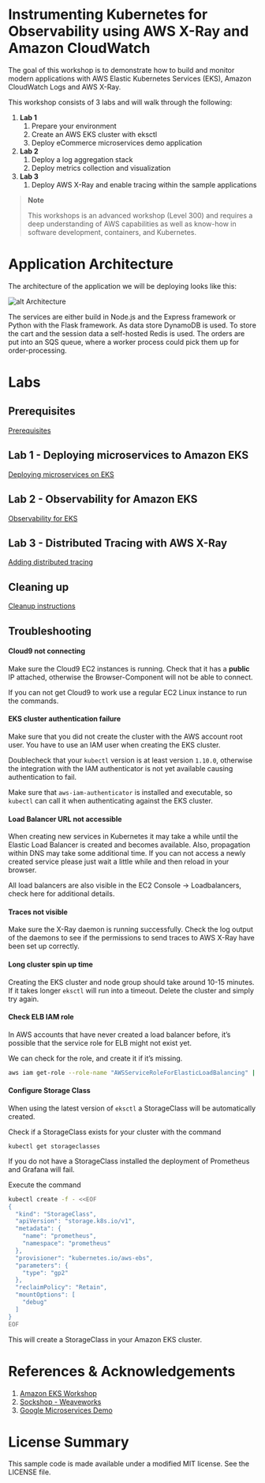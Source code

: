 # Instrumenting Kubernetes for Observability using AWS X-Ray and Amazon CloudWatch

The goal of this workshop is to demonstrate how to build and monitor modern applications with AWS Elastic Kubernetes Services (EKS), Amazon CloudWatch Logs and AWS X-Ray.

This workshop consists of 3 labs and will walk through the following:
1. **Lab 1**
   1. Prepare your environment
   2. Create an AWS EKS cluster with eksctl
   3. Deploy eCommerce microservices demo application
2. **Lab 2**
   1. Deploy a log aggregation stack
   2. Deploy metrics collection and visualization
3. **Lab 3**
   1. Deploy AWS X-Ray and enable tracing within the sample applications

> **Note**
>
> This workshops is an advanced workshop (Level 300) and requires a deep understanding of AWS capabilities as well as know-how in software development, containers, and Kubernetes.

# Application Architecture

The architecture of the application we will be deploying looks like this:

![alt Architecture](docs/images/architecture.png "Application architecture")

The services are either build in Node.js and the Express framework or Python with the Flask framework. As data store DynamoDB is used. To store the cart and the session data a self-hosted Redis is used. The orders are put into an SQS queue, where a worker process could pick them up for order-processing.

# Labs

## Prerequisites

[Prerequisites](docs/prerequisites.md)

## Lab 1 - Deploying microservices to Amazon EKS

[Deploying microservices on EKS](docs/lab1.md)

## Lab 2 - Observability for Amazon EKS
[Observability for EKS](docs/lab2.md)

## Lab 3 - Distributed Tracing with AWS X-Ray
[Adding distributed tracing](docs/lab3.md)

## Cleaning up
[Cleanup instructions](docs/cleanup.md)

## Troubleshooting

#### Cloud9 not connecting
Make sure the Cloud9 EC2 instances is running. Check that it has a **public** IP attached, otherwise the Browser-Component will not be able to connect.

If you can not get Cloud9 to work use a regular EC2 Linux instance to run the commands.

#### EKS cluster authentication failure
Make sure that you did not create the cluster with the AWS account root user. You have to use an IAM user when creating the EKS cluster.

Doublecheck that your `kubectl` version is at least version `1.10.0`, otherwise the integration with the IAM authenticator is not yet available causing authentication to fail.

Make sure that `aws-iam-authenticator` is installed and executable, so `kubectl` can call it when authenticating against the EKS cluster.

#### Load Balancer URL not accessible

When creating new services in Kubernetes it may take a while until the Elastic Load Balancer is created and becomes available. Also, propagation within DNS may take some additional time. If you can not access a newly created service please just wait a little while and then reload in your browser.

All load balancers are also visible in the EC2 Console -> Loadbalancers, check here for additional details.

#### Traces not visible

Make sure the X-Ray daemon is running successfully. Check the log output of the daemons to see if the permissions to send traces to AWS X-Ray have been set up correctly.

#### Long cluster spin up time
Creating the EKS cluster and node group should take around 10-15 minutes. If it takes longer `eksctl` will run into a timeout. Delete the cluster and simply try again.

#### Check ELB IAM role

In AWS accounts that have never created a load balancer before, it’s possible that the service role for ELB might not exist yet.

We can check for the role, and create it if it’s missing.

```bash
aws iam get-role --role-name "AWSServiceRoleForElasticLoadBalancing" || aws iam create-service-linked-role --aws-service-name "elasticloadbalancing.amazonaws.com"
```

#### Configure Storage Class

When using the latest version of `eksctl` a StorageClass will be automatically created.

Check if a StorageClass exists for your cluster with the command

```
kubectl get storageclasses
```

If you do not have a StorageClass installed the deployment of Prometheus and Grafana will fail.

Execute the command

```bash
kubectl create -f - <<EOF
{
  "kind": "StorageClass",
  "apiVersion": "storage.k8s.io/v1",
  "metadata": {
    "name": "prometheus",
    "namespace": "prometheus"
  },
  "provisioner": "kubernetes.io/aws-ebs",
  "parameters": {
    "type": "gp2"
  },
  "reclaimPolicy": "Retain",
  "mountOptions": [
    "debug"
  ]  
}
EOF
```

This will create a StorageClass in your Amazon EKS cluster.

# References & Acknowledgements
1. [Amazon EKS Workshop](https://eksworkshop.com/)
2. [Sockshop - Weaveworks](https://github.com/weaveworks)
3. [Google Microservices Demo](https://github.com/GoogleCloudPlatform/microservices-demo)

# License Summary
This sample code is made available under a modified MIT license. See the LICENSE file.
